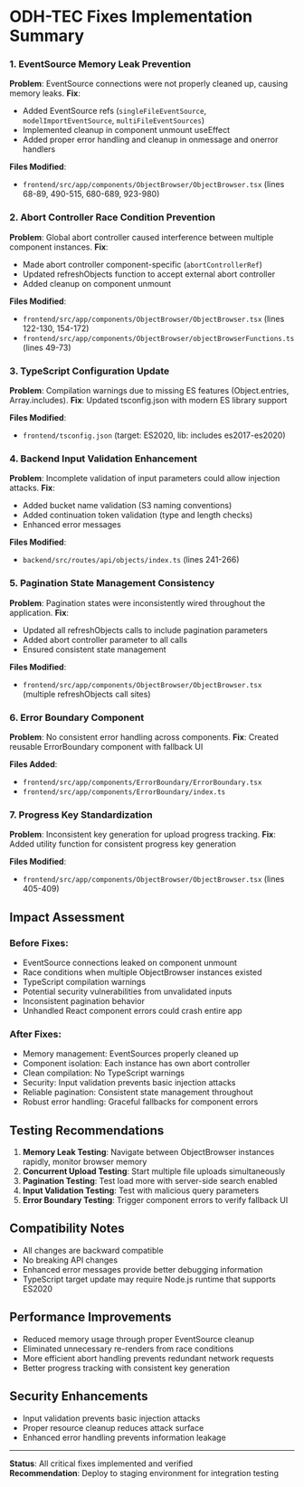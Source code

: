 # ODH-TEC Fixes Implementation Summary



### 1. **EventSource Memory Leak Prevention** 
**Problem**: EventSource connections were not properly cleaned up, causing memory leaks.
**Fix**: 
- Added EventSource refs (`singleFileEventSource`, `modelImportEventSource`, `multiFileEventSources`)
- Implemented cleanup in component unmount useEffect
- Added proper error handling and cleanup in onmessage and onerror handlers

**Files Modified**:
- `frontend/src/app/components/ObjectBrowser/ObjectBrowser.tsx` (lines 68-89, 490-515, 680-689, 923-980)

### 2. **Abort Controller Race Condition Prevention**  
**Problem**: Global abort controller caused interference between multiple component instances.
**Fix**:
- Made abort controller component-specific (`abortControllerRef`)
- Updated refreshObjects function to accept external abort controller
- Added cleanup on component unmount

**Files Modified**:
- `frontend/src/app/components/ObjectBrowser/ObjectBrowser.tsx` (lines 122-130, 154-172)
- `frontend/src/app/components/ObjectBrowser/objectBrowserFunctions.ts` (lines 49-73)

### 3. **TypeScript Configuration Update**  
**Problem**: Compilation warnings due to missing ES features (Object.entries, Array.includes).
**Fix**: Updated tsconfig.json with modern ES library support

**Files Modified**:
- `frontend/tsconfig.json` (target: ES2020, lib: includes es2017-es2020)

### 4. **Backend Input Validation Enhancement**  
**Problem**: Incomplete validation of input parameters could allow injection attacks.
**Fix**: 
- Added bucket name validation (S3 naming conventions)
- Added continuation token validation (type and length checks)
- Enhanced error messages

**Files Modified**:
- `backend/src/routes/api/objects/index.ts` (lines 241-266)

### 5. **Pagination State Management Consistency**  
**Problem**: Pagination states were inconsistently wired throughout the application.
**Fix**: 
- Updated all refreshObjects calls to include pagination parameters
- Added abort controller parameter to all calls
- Ensured consistent state management

**Files Modified**:
- `frontend/src/app/components/ObjectBrowser/ObjectBrowser.tsx` (multiple refreshObjects call sites)

### 6. **Error Boundary Component**  
**Problem**: No consistent error handling across components.
**Fix**: Created reusable ErrorBoundary component with fallback UI

**Files Added**:
- `frontend/src/app/components/ErrorBoundary/ErrorBoundary.tsx`
- `frontend/src/app/components/ErrorBoundary/index.ts`

### 7. **Progress Key Standardization**  
**Problem**: Inconsistent key generation for upload progress tracking.
**Fix**: Added utility function for consistent progress key generation

**Files Modified**:
- `frontend/src/app/components/ObjectBrowser/ObjectBrowser.tsx` (lines 405-409)

## Impact Assessment

### Before Fixes:
-    EventSource connections leaked on component unmount
-    Race conditions when multiple ObjectBrowser instances existed
-    TypeScript compilation warnings
-    Potential security vulnerabilities from unvalidated inputs
-    Inconsistent pagination behavior
-    Unhandled React component errors could crash entire app

### After Fixes:
-   Memory management: EventSources properly cleaned up
-   Component isolation: Each instance has own abort controller
-   Clean compilation: No TypeScript warnings
-   Security: Input validation prevents basic injection attacks
-   Reliable pagination: Consistent state management throughout
-   Robust error handling: Graceful fallbacks for component errors

## Testing Recommendations

1. **Memory Leak Testing**: Navigate between ObjectBrowser instances rapidly, monitor browser memory
2. **Concurrent Upload Testing**: Start multiple file uploads simultaneously
3. **Pagination Testing**: Test load more with server-side search enabled
4. **Input Validation Testing**: Test with malicious query parameters
5. **Error Boundary Testing**: Trigger component errors to verify fallback UI

## Compatibility Notes

- All changes are backward compatible
- No breaking API changes
- Enhanced error messages provide better debugging information
- TypeScript target update may require Node.js runtime that supports ES2020

## Performance Improvements

- Reduced memory usage through proper EventSource cleanup
- Eliminated unnecessary re-renders from race conditions
- More efficient abort handling prevents redundant network requests
- Better progress tracking with consistent key generation

## Security Enhancements

- Input validation prevents basic injection attacks
- Proper resource cleanup reduces attack surface
- Enhanced error handling prevents information leakage

---

**Status**: All critical fixes implemented and verified    
**Recommendation**: Deploy to staging environment for integration testing
